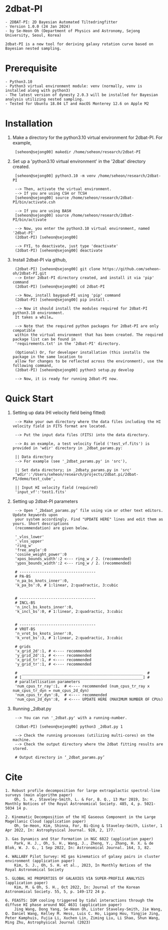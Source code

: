 # 2dbat-PI 
	- 2DBAT-PI: 2D Bayesian Automated Tiltedringfitter
	- Version 1.0.0 (24 Jan 2024)
	- by Se-Heon Oh (Department of Physics and Astronomy, Sejong University, Seoul, Korea)
	
	2dbat-PI is a new tool for deriving galaxy rotation curve based on Bayesian nested sampling. 

# Prerequisite

	- Python3.10
	- Python3 virtual environment module: venv (normally, venv is installed along with python3)
	- The latest version of dynesty 2.0.3 will be installed for Bayesian analysis utilizing nested sampling.
	- Tested for Ubuntu 18.04 LT and macOS Monterey 12.6 on Apple M2

# Installation

1. Make a directory for the python3.10 virtual environment for 2dbat-PI. For example, 

		[seheon@sejong00] makedir /home/seheon/research/2dbat-PI
	

2. Set up a 'python3.10 virtual environment' in the '2dbat' directory created.

		[seheon@sejong00] python3.10 -m venv /home/seheon/research/2dbat-PI
		
		--> Then, activate the virtual environment.
		--> If you are using CSH or TCSH
		[seheon@sejong00] source /home/seheon/research/2dbat-PI/bin/activate.csh
		
		--> If you are using BASH
		[seheon@sejong00] source /home/seheon/research/2dbat-PI/bin/activate
		
		--> Now, you enter the python3.10 virtual environment, named '2dbat-PI'
		(2dbat-PI) [seheon@sejong00]
		
		--> FYI, to deactivate, just type 'deactivate'
		(2dbat-PI) [seheon@sejong00] deactivate	
	
3. Install 2dbat-PI via github,

		(2dbat-PI) [seheon@sejong00] git clone https://github.com/seheon-oh/2dbat-PI.git
		--> Enter 2dbat-PI directory created, and install it via 'pip' command
		(2dbat-PI) [seheon@sejong00] cd 2dbat-PI
		
		--> Now, install baygaud-PI using 'pip' command
		(2dbat-PI) [seheon@sejong00] pip install .
		
		--> Now it should install the modules required for 2dbat-PI python3.10 environment.
		It takes a while…
		
		--> Note that the required python packages for 2dbat-PI are only compatible
		within the virtual environment that has been created. The required package list can be found in
		'requirements.txt' in the '2dbat-PI' directory.
		
		(Optional) Or, for developer installation (this installs the package in the same location to
		allow for changes to be reflected across the environment), use the following command,	
		(2dbat-PI) [seheon@sejong00] python3 setup.py develop
		
		--> Now, it is ready for running 2dbat-PI now.


# Quick Start

1. Setting up data (HI velocity field being fitted)

		--> Make your own directory where the data files including the HI velocity field in FITS format are located.

		--> Put the input data files (FITS) into the data directory. 

		--> As an example, a test velocity field ('test_vf.fits') is provided in 'wdir' directory in _2dbat_params.py:

		|| Data directory
		--> For example (see '_2dbat_params.py' in 'src'),

		|| Set data directory; in _2dbaty_params.py in 'src'
		'wdir':'/Users/seheon/research/projects/2dbat.pi/2dbat-PI/demo/test_cube',

		|| Input HI velocity field (required)
		'input_vf':'test1.fits'


2. Setting up 2dbat-PI parameters

		--> Open ‘_2bdaat_params.py’ file using vim or other text editors. Update keywords upon
		your system accordingly. Find "UPDATE HERE" lines and edit them as yours. Short descriptions
		(recommendation) are given below.
		
		'_vlos_lower'
		'_vlos_upper'
		'ring_w'
		'free_angle':0
		'cosine_weight_power':0
		'xpos_bounds_width':2 <--- ring_w / 2. (recommended)
		'ypos_bounds_width':2 <--- ring_w / 2. (recommended)

		# ----------------------------------
		# PA-BS
		'n_pa_bs_knots_inner':0,
		'k_pa_bs':0, # 1:linear, 2:quadractic, 3:cubic


		# ----------------------------------
		# INCL-BS
		'n_incl_bs_knots_inner':0,
		'k_incl_bs':0, # 1:linear, 2:quadractic, 3:cubic


		# ----------------------------------
		# VROT-BS
		'n_vrot_bs_knots_inner':0,
		'k_vrot_bs':3, # 1:linear, 2:quadractic, 3:cubic

		# grids
		'x_grid_2d':1, # <---- recommended
		'y_grid_2d':1, # <---- recommended
		'x_grid_tr':1, # <---- recommended
		'y_grid_tr':1, # <---- recommended

		#  ______________________________________________________  #
		# [______________________________________________________] #
		# parallellisation parameters
		'num_cpus_tr_ray':1,  # <---- recommended (num_cpus_tr_ray x num_cpus_tr_dyn = num_cpus_2d_dyn)
		'num_cpus_tr_dyn':8,  # <---- recommended 
		'num_cpus_2d_dyn':8,  # <---- UPDATE HERE (MAXIMUM NUMBER OF CPUs)

		

	
3. Running _2dbat.py

		--> You can run '_2dbat.py' with a running-number.

		(2dbat-PI) [seheon@sejong00] python3 _2dbat.py 1

		--> Check the running processes (utilizing multi-cores) on the machine.
		--> Check the output directory where the 2dbat fitting results are stored.
		
		# Output directory in ‘_2dbat_params.py’
		

# Cite

	1. Robust profile decomposition for large extragalactic spectral-line surveys (main algorithm paper)
		Oh, S. H., Staveley-Smith, L. & For, B. Q., 13 Mar 2019, In: Monthly Notices of the Royal Astronomical Society. 485, 4, p. 5021-5034 14 p.

	2. Kinematic Decomposition of the HI Gaseous Component in the Large Magellanic Cloud (application paper)
		Oh, Se-Heon, Kim, Shinna, For, Bi-Qing & Staveley-Smith, Lister, 1 Apr 2022, In: Astrophysical Journal. 928, 2, 177.
	
	3. Gas Dynamics and Star Formation in NGC 6822 (application paper)
		Park, H. J., Oh, S. H., Wang, J., Zheng, Y., Zhang, H. X. & de Blok, W. J. G., 1 Sep 2022, In: Astronomical Journal. 164, 3, 82.
		
	4. WALLABY Pilot Survey: HI gas kinematics of galaxy pairs in cluster environment (application paper)
		Kim, S. J., Oh, S. H. et al., 2023, In Monthly Notices of the Royal Astronomical Society
	
	5. GLOBAL HI PROPERTIES OF GALAXIES VIA SUPER-PROFILE ANALYSIS (application paper)
		Kim, M. & Oh, S. H., Oct 2022, In: Journal of the Korean Astronomical Society. 55, 5, p. 149-172 24 p.
		
	6. FEASTS: IGM cooling triggered by tidal interactions through the diffuse HI phase around NGC 4631 (application paper)
		Jing Wang, Dong Yang, Se-Heon Oh, Lister Staveley-Smith, Jie Wang, Q. Daniel Wang, Kelley M. Hess, Luis C. Ho, Ligang Hou, Yingjie Jing, Peter Kamphuis, Fujia Li, Xuchen Lin, Ziming Liu, Li Shao, Shun Wang, Ming Zhu, Astrophysical Journal (2023)




